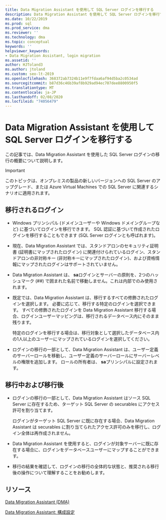```yaml
---
title: Data Migration Assistant を使用して SQL Server ログインを移行する
description: Data Migration Assistant を使用して SQL Server ログインを移行する方法について説明します
ms.date: 10/22/2019
ms.prod: sql
ms.prod_service: dma
ms.reviewer: ''
ms.technology: dma
ms.topic: conceptual
keywords: ''
helpviewer_keywords:
- Data Migration Assistant, login migration
ms.assetid: ''
author: HJToland3
ms.author: jtoland
ms.custom: seo-lt-2019
ms.openlocfilehash: 368372ab7324b11e9f7fdaa6af94d5ba2c0534ad
ms.sourcegitcommit: b87d36c46b39af8b929ad94ec707dee8800950f5
ms.translationtype: MT
ms.contentlocale: ja-JP
ms.lasthandoff: 02/08/2020
ms.locfileid: "74056479"
---
```

# <a name="migrate-sql-server-logins-with-data-migration-assistant"></a>Data Migration Assistant を使用して SQL Server ログインを移行する

この記事では、Data Migration Assistant を使用した SQL Server ログインの移行の概要について説明します。

> [!IMPORTANT]
> このトピックは、オンプレミスの製品の新しいバージョンへの SQL Server のアップグレード、または Azure Virtual Machines での SQL Server に関連するシナリオに適用されます。

## <a name="which-logins-are-migrated"></a>移行されるログイン

- Windows プリンシパル (ドメインユーザーや Windows ドメイングループなど) に基づいてログインを移行できます。 SQL 認証に基づいて作成されたログインを移行することもできます (SQL Server ログインとも呼ばれます)。

- 現在、Data Migration Assistant では、スタンドアロンのセキュリティ証明書 (証明書にマップされたログイン) に関連付けられているログイン、スタンドアロンの非対称キー (非対称キーにマップされたログイン)、および資格情報にマップされたログインはサポートされていません。

- Data Migration Assistant は、 **sa**ログインとサーバーの原則を、2つのハッシュマーク (\#\#) で囲まれた名前で移動しません。これは内部でのみ使用されます。

- 既定では、Data Migration Assistant は、移行するすべての修飾されたログインを選択します。 必要に応じて、移行する特定のログインを選択できます。 すべての修飾されたログインを Data Migration Assistant 移行する場合、ログインユーザーマッピングは、移行されるデータベース内にそのまま残ります。

  特定のログインを移行する場合は、移行対象として選択したデータベース内の1人以上のユーザーにマップされているログインを選択してください。

- ログインの移行の一部として、Data Migration Assistant は、ユーザー定義のサーバーロールを移動し、ユーザー定義のサーバーロールにサーバーレベルの権限を追加します。 ロールの所有者は、 **sa**プリンシパルに設定されます。

## <a name="during-and-after-migration"></a>移行中および移行後

- ログインの移行の一部として、Data Migration Assistant はソース SQL Server に存在するため、ターゲット SQL Server の securables にアクセス許可を割り当てます。

  ログインがターゲット SQL Server に既に存在する場合、Data Migration Assistant は securables に割り当てられたアクセス許可のみを移行し、ログイン全体は再作成されません。

- Data Migration Assistant を使用すると、ログインが対象サーバーに既に存在する場合に、ログインをデータベースユーザーにマップすることができます。

- 移行の結果を確認して、ログインの移行の全体的な状態と、推奨される移行後の操作について理解することをお勧めします。

## <a name="resources"></a>リソース

[Data Migration Assistant (DMA)](../dma/dma-overview.md)

[Data Migration Assistant: 構成設定](../dma/dma-configurationsettings.md)
